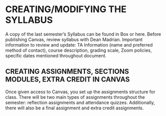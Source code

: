 # CREATING/MODIFYING THE SYLLABUS

A copy of the last semester’s Syllabus can be found in Box or here. Before publishing Canvas, review syllabus with Dean Madrian. Important information to review and update: TA Information (name and preferred method of contact), course description, grading scale, Zoom policies, specific dates mentioned throughout document.

## CREATING ASSIGNMENTS, SECTIONS MODULES, EXTRA CREDIT IN CANVAS

Once given access to Canvas, you set up the assignments structure for class. There will be two main types of assignments throughout the semester: reflection assignments and attendance quizzes. Additionally, there will also be a final assignment and extra credit assignments. 
